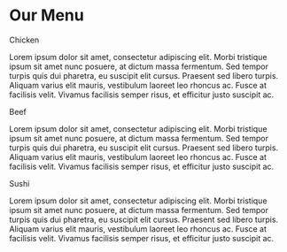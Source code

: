 <!DOCTYPE html>
<html>
<head>
  <meta charset="utf-8">

  <meta name="viewport" content="width=device-width, initial-scale=1">

  <link rel="stylesheet" type="text/css" href="css/styles.css">
<title>Assignment Solution for Module 2</title>
<style>

/********** Base styles **********/
/* Base Styles */

* {
  box-sizing: border-box;
}

h1 {
  font-family: Brushstroke, fantasy;
  color: #000000;
  text-align: center;
}

body {
  background-color: #FEF5CA;

}

p {
  padding: 10px;
  margin: 0;
}

.container {
  border: none;
  margin-left: auto;
  margin-right: auto;
  margin-top: 10px;
  margin-bottom: 10px;
  padding: 10px;
}

section {
  border: 1px solid black;
  background-color: #00FF99;
  width: 100%;
  height: 200px;
  font-family: Helvetica;
  color: black;
  position: relative;
  overflow: auto;
}

#chicken {
  border: 1px solid black;
  text-align: center;
  width: 30%;
  margin-left: 70%;
  font-family: Georgia,sans-serif;
  font-weight: bold;
  font-size: 125%;
  margin-bottom: 0;
  margin-top: 0;
  padding: 5px;
  background-color: #FFFF00;
}

#beef {
  border: 1px solid black;
  text-align: center;
  width: 30%;
  margin-left: 70%;
  font-family: Georgia,sans-serif;
  font-weight: bold;
  font-size: 125%;
  margin-bottom: 0;
  margin-top: 0;
  padding: 5px;
  background-color: #FF1439;
}

#sushi {
  border: 1px solid black;
  text-align: center;
  width: 30%;
  margin-left: 70%;
  font-family: Georgia,sans-serif;
  font-weight: bold;
  font-size: 125%;
  margin-bottom: 0;
  margin-top: 0;
  background-color: #6495ED;
  color: white;
  padding: 5px;
}

.row {
  width: 100%;
}

/* Desktop view */

@media (min-width: 992px) {
  .col-lg-1, .col-lg-2, .col-lg-3, .col-lg-4, .col-lg-5, .col-lg-6, .col-lg-7, .col-lg-8, .col-lg-9, .col-lg-10, .col-lg-11, .col-lg-12 {
    float: left;
  }

  .col-lg-1 {
    width: 8.33%;
  }
  .col-lg-2 {
    width: 16.66%;
  }
  .col-lg-3 {
    width: 25%;
  }
  .col-lg-4 {
    width: 33.33%;
  }
  .col-lg-5 {
    width: 41.66%;
  }
  .col-lg-6 {
    width: 50%;
  }
  .col-lg-7 {
    width: 58.33%;
  }
  .col-lg-8 {
    width: 66.66%;
  }
  .col-lg-9 {
    width: 74.99%;
  }
  .col-lg-10 {
    width: 83.33%;
  }
  .col-lg-11 {
    width: 91.66%;
  }
  .col-lg-12 {
    width: 100%;
  }

}

/* Tablet view */

@media (min-width: 768px) and (max-width: 991px) {
  .col-md-1, .col-md-2, .col-md-3, .col-md-4, .col-md-5, .col-md-6, .col-md-7, .col-md-8, .col-md-9, .col-md-10, .col-md-11, .col-md-12 {
    float: left;
  }

  .col-md-1 {
    width: 8.33%;
  }
  .col-md-2 {
    width: 16.66%;
  }
  .col-md-3 {
    width: 25%;
  }
  .col-md-4 {
    width: 33.33%;
  }
  .col-md-5 {
    width: 41.66%;
  }
  .col-md-6 {
    width: 50%;
  }
  .col-md-7 {
    width: 58.33%;
  }
  .col-md-8 {
    width: 66.66%;
  }
  .col-md-9 {
    width: 74.99%;
  }
  .col-md-10 {
    width: 83.33%;
  }
  .col-md-11 {
    width: 91.66%;
  }
  .col-md-12 {
    width: 100%;
  }
}

/* Mobile view */

@media (max-width: 768px) {
  .col-sm-1, .col-sm-2, .col-sm-3, .col-sm-4, .col-sm-5, .col-sm-6, .col-sm-7, .col-sm-8, .col-sm-9, .col-sm-10, .col-sm-11, .col-sm-12 {
  float: left;
  }

  .col-sm-1 {
    width: 8.33%;
  }
  .col-sm-2 {
    width: 16.66%;
  }
  .col-sm-3 {
    width: 25%;
  }
  .col-sm-4 {
    width: 33.33%;
  }
  .col-sm-5 {
    width: 41.66%;
  }
  .col-sm-6 {
    width: 50%;
  }
  .col-sm-7 {
    width: 58.33%;
  }
  .col-sm-8 {
    width: 66.66%;
  }
  .col-sm-9 {
    width: 74.99%;
  }
  .col-sm-10 {
    width: 83.33%;
  }
  .col-sm-11 {
    width: 91.66%;
  }
  .col-sm-12 {
    width: 100%;
  }
}

</style>
</head>
<body>
  <h1>Our Menu</h1>
  <div class="row">
  <div class="container col-lg-4 col-md-6 col-sm-12">
    <section>
    <div id="chicken">
      Chicken
    </div>
    <p>
      Lorem ipsum dolor sit amet, consectetur adipiscing elit. Morbi tristique ipsum sit amet nunc posuere, at dictum massa fermentum. Sed tempor turpis quis dui pharetra, eu suscipit elit cursus. Praesent sed libero turpis. Aliquam varius elit mauris, vestibulum laoreet leo rhoncus ac. Fusce at facilisis velit. Vivamus facilisis semper risus, et efficitur justo suscipit ac. 
    </p>
    </section>
  </div>
  <div class="container col-lg-4 col-md-6 col-sm-12">
    <section>
    <div id="beef">
      Beef
    </div>
    <p>
      Lorem ipsum dolor sit amet, consectetur adipiscing elit. Morbi tristique ipsum sit amet nunc posuere, at dictum massa fermentum. Sed tempor turpis quis dui pharetra, eu suscipit elit cursus. Praesent sed libero turpis. Aliquam varius elit mauris, vestibulum laoreet leo rhoncus ac. Fusce at facilisis velit. Vivamus facilisis semper risus, et efficitur justo suscipit ac. 
    </p>
    </section>
  </div>
  <div class="container col-lg-4 col-md-12 col-sm-12">
    <section>
    <div id="sushi">
      Sushi
    </div>
    <p>
      Lorem ipsum dolor sit amet, consectetur adipiscing elit. Morbi tristique ipsum sit amet nunc posuere, at dictum massa fermentum. Sed tempor turpis quis dui pharetra, eu suscipit elit cursus. Praesent sed libero turpis. Aliquam varius elit mauris, vestibulum laoreet leo rhoncus ac. Fusce at facilisis velit. Vivamus facilisis semper risus, et efficitur justo suscipit ac. 
    </p>
    </section>
  </div>
  </div>
</body>
</html>
